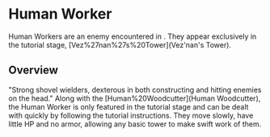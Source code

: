 # Human Worker

Human Workers are an enemy encountered in . They appear exclusively in the tutorial stage, [Vez%27nan%27s%20Tower](Vez'nan's Tower).
## Overview

"Strong shovel wielders, dexterous in both constructing and hitting enemies on the head."
Along with the [Human%20Woodcutter](Human Woodcutter), the Human Worker is only featured in the tutorial stage and can be dealt with quickly by following the tutorial instructions. They move slowly, have little HP and no armor, allowing any basic tower to make swift work of them.